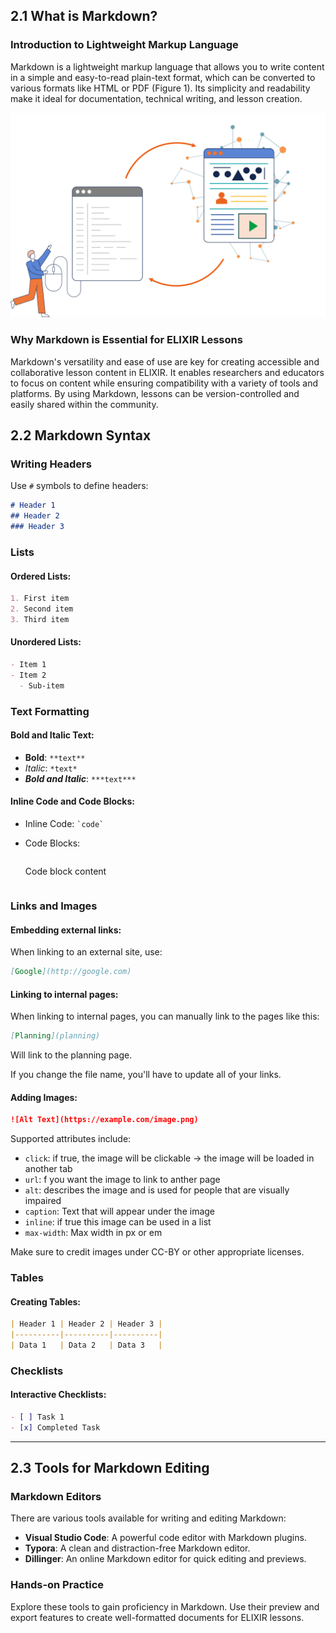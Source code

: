 ## 2.1 What is Markdown?

### Introduction to Lightweight Markup Language

Markdown is a lightweight markup language that allows you to write content in a simple and easy-to-read plain-text format, which can be converted to various formats like HTML or PDF (Figure 1). Its simplicity and readability make it ideal for documentation, technical writing, and lesson creation.

![basics of markdown](./../assets/images/Basics_of_markdown.png "Figure 1")

### Why Markdown is Essential for ELIXIR Lessons

Markdown's versatility and ease of use are key for creating accessible and collaborative lesson content in ELIXIR. It enables researchers and educators to focus on content while ensuring compatibility with a variety of tools and platforms. By using Markdown, lessons can be version-controlled and easily shared within the community.

## 2.2 Markdown Syntax


### Writing Headers
Use `#` symbols to define headers:

```markdown
# Header 1
## Header 2
### Header 3
```

### Lists
#### Ordered Lists:
```markdown
1. First item
2. Second item
3. Third item
```

#### Unordered Lists:
```markdown
- Item 1
- Item 2
  - Sub-item
```

### Text Formatting
#### Bold and Italic Text:
- **Bold**: `**text**`
- *Italic*: `*text*`
- ***Bold and Italic***: `***text***`

#### Inline Code and Code Blocks:
- Inline Code: `` `code` ``
- Code Blocks:

    ```markdown
    ```
    Code block content
    ```
    ```

### Links and Images
#### Embedding external links:

When linking to an external site, use:

```md
[Google](http://google.com)
```

#### Linking to internal pages:

When linking to internal pages, you can manually link to the pages like this:

```md
[Planning](planning)
```
Will link to the planning page.

If you change the file name, you'll have to update all of your links.


#### Adding Images:
```markdown
![Alt Text](https://example.com/image.png)
```
Supported attributes include:

* `click`: if true, the image will be clickable -> the image will be loaded in another tab
* `url`: f you want the image to link to anther page
* `alt`: describes the image and is used for people that are visually impaired
* `caption`: Text that will appear under the image
* `inline`: if true this image can be used in a list
* `max-width`: Max width in px or em

Make sure to credit images under CC-BY or other appropriate licenses.

### Tables
#### Creating Tables:
```markdown
| Header 1 | Header 2 | Header 3 |
|----------|----------|----------|
| Data 1   | Data 2   | Data 3   |
```

### Checklists
#### Interactive Checklists:
```markdown
- [ ] Task 1
- [x] Completed Task
```

---

## 2.3 Tools for Markdown Editing


### Markdown Editors
There are various tools available for writing and editing Markdown:

- **Visual Studio Code**: A powerful code editor with Markdown plugins.
- **Typora**: A clean and distraction-free Markdown editor.
- **Dillinger**: An online Markdown editor for quick editing and previews.

### Hands-on Practice
Explore these tools to gain proficiency in Markdown. Use their preview and export features to create well-formatted documents for ELIXIR lessons.

